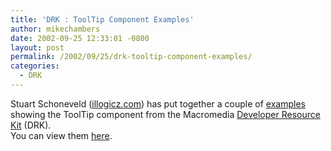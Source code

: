 ```yaml
---
title: 'DRK : ToolTip Component Examples'
author: mikechambers
date: 2002-09-25 12:33:01 -0800
layout: post
permalink: /2002/09/25/drk-tooltip-component-examples/
categories:
  - DRK
---
```



Stuart Schoneveld ([illogicz.com][1]) has put together a couple of [examples][2] showing the ToolTip component from the Macromedia [Developer Resource Kit][3] (DRK).  
You can view them [here][2].

 [1]: http://www.illogicz.com/
 [2]: http://www.illogicz.com/blog/000043.php
 [3]: http://www.macromedia.com/software/drk/